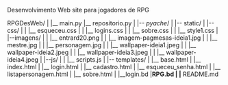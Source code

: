 Desenvolvimento Web site para jogadores de RPG

RPGDesWeb/
|
|__ main.py
|__ repositorio.py
|
|-- _pyache_/
|
|-- static/
|   |--css/
|   |   |__ esqueceu.css
|   |   |__ logins.css
|   |   |__ sobre.css
|   |   |__ style1.css
|   |--imagens/
|   |   |__ entrard20.png
|   |   |__ imagem-pagmesas-ideia1.jpg
|   |   |__ mestre.jpg
|   |   |__ personagem.jpg
|   |   |__ wallpaper-ideia1.jpeg
|   |   |__ wallpaper-ideia2.jpeg
|   |   |__ wallpaper-ideia3.jpeg
|   |   |__ wallpaper-ideia4.jpeg
|   |--js/
|   |   |__ scripts.js
|
|-- templates/
|   |__ base.html
|   |__ index.html
|   |__ login.html
|   |__ cadastro.html
|   |__ esqueceu_senha.html
|   |__ listapersonagem.html
|   |__ sobre.html
|
|__login.bd
|__RPG.bd
|
|__ README.md
